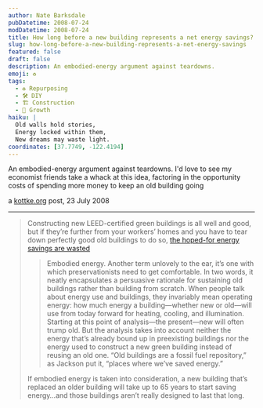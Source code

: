 ```yaml
---
author: Nate Barksdale
pubDatetime: 2008-07-24
modDatetime: 2008-07-24
title: How long before a new building represents a net energy savings?
slug: how-long-before-a-new-building-represents-a-net-energy-savings
featured: false
draft: false
description: An embodied-energy argument against teardowns.
emoji: ♻️
tags:
  - ♻️ Repurposing
  - 🛠️ DIY
  - 🏗️ Construction
  - 🌱 Growth
haiku: |
  Old walls hold stories,  
  Energy locked within them,  
  New dreams may waste light.
coordinates: [37.7749, -122.4194]
---
```


An embodied-energy argument against teardowns. I'd love to see my economist friends take a whack at this idea, factoring in the opportunity costs of spending more money to keep an old building going

a [kottke.org](http://www.kottke.org/remainder/08/07/16110.html) post, 23 July 2008

---

> Constructing new LEED-certified green buildings is all well and good, but if they’re further from your workers’ homes and you have to tear down perfectly good old buildings to do so, [the hoped-for energy savings are wasted](http://www.preservationnation.org/magazine/2008/january-february/cautionary-tale.html)
>
> > Embodied energy. Another term unlovely to the ear, it’s one with which preservationists need to get comfortable. In two words, it neatly encapsulates a persuasive rationale for sustaining old buildings rather than building from scratch. When people talk about energy use and buildings, they invariably mean operating energy: how much energy a building—whether new or old—will use from today forward for heating, cooling, and illumination. Starting at this point of analysis—the present—new will often trump old. But the analysis takes into account neither the energy that’s already bound up in preexisting buildings nor the energy used to construct a new green building instead of reusing an old one. “Old buildings are a fossil fuel repository,” as Jackson put it, “places where we’ve saved energy.”
>
> If embodied energy is taken into consideration, a new building that’s replaced an older building will take up to 65 years to start saving energy…and those buildings aren’t really designed to last that long.
